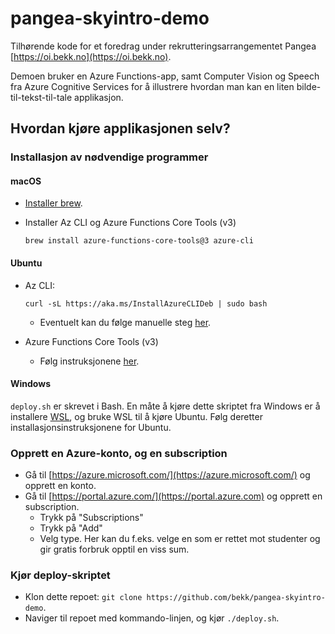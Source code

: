 # pangea-skyintro-demo

Tilhørende kode for et foredrag under rekrutteringsarrangementet Pangea [https://oi.bekk.no](https://oi.bekk.no).

Demoen bruker en Azure Functions-app, samt Computer Vision og Speech fra Azure
Cognitive Services for å illustrere hvordan man kan en liten bilde-til-tekst-til-tale
applikasjon.

## Hvordan kjøre applikasjonen selv?

### Installasjon av nødvendige programmer

#### macOS

* [Installer brew](https://brew.sh).
* Installer Az CLI og Azure Functions Core Tools (v3)

  ```
  brew install azure-functions-core-tools@3 azure-cli
  ```

#### Ubuntu

* Az CLI:

  ```
  curl -sL https://aka.ms/InstallAzureCLIDeb | sudo bash
  ```

  * Eventuelt kan du følge manuelle steg [her](https://docs.microsoft.com/en-us/cli/azure/install-azure-cli-apt?view=azure-cli-latest).

* Azure Functions Core Tools (v3)
  * Følg instruksjonene [her](https://github.com/Azure/azure-functions-core-tools#linux).

#### Windows

`deploy.sh` er skrevet i Bash. En måte å kjøre dette skriptet fra Windows er å installere [WSL](https://docs.microsoft.com/en-us/windows/wsl/install-win10), og bruke WSL til å kjøre Ubuntu. Følg deretter installasjonsinstruksjonene for Ubuntu.

### Opprett en Azure-konto, og en subscription

* Gå til [https://azure.microsoft.com/](https://azure.microsoft.com/) og opprett en konto.
* Gå til [https://portal.azure.com/](https://portal.azure.com) og opprett en subscription.
  * Trykk på "Subscriptions"
  * Trykk på "Add"
  * Velg type. Her kan du f.eks. velge en som er rettet mot studenter og gir gratis forbruk opptil en viss sum.

### Kjør deploy-skriptet

* Klon dette repoet: `git clone https://github.com/bekk/pangea-skyintro-demo`.
* Naviger til repoet med kommando-linjen, og kjør `./deploy.sh`.
